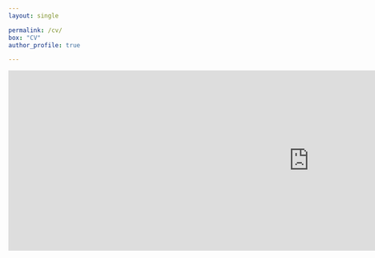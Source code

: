 ```yaml
---
layout: single

permalink: /cv/
box: "CV"
author_profile: true

---
```


<iframe src="https://usu-my.sharepoint.com/personal/a02271983_aggies_usu_edu/_layouts/15/embed.aspx?UniqueId=2503c717-f434-42dd-9cd8-6c0391e7084c" position: absolute width="1200" height="360" frameborder="0" scrolling="no" allowfullscreen title="Nikita_Fedik_CV.pdf"></iframe>